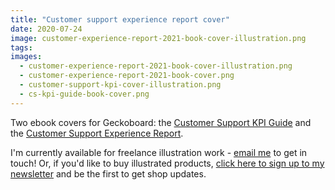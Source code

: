 ```yaml
---
title: "Customer support experience report cover"
date: 2020-07-24
image: customer-experience-report-2021-book-cover-illustration.png
tags:
images:
  - customer-experience-report-2021-book-cover-illustration.png
  - customer-experience-report-2021-book-cover.png
  - customer-support-kpi-cover-illustration.png
  - cs-kpi-guide-book-cover.png
---
```


Two ebook covers for Geckoboard: the [Customer Support KPI Guide](https://www.geckoboard.com/best-practice/cs-kpi-guide/) and the [Customer Support Experience Report](https://www.geckoboard.com/best-practice/customer-support-experience-report-2021/).

I'm currently available for freelance illustration work - [email me](mailto:vicky.hughes@hotmail.com) to get in touch! Or, if you'd like to buy illustrated products, [click here to sign up to my newsletter](https://mailchi.mp/8dcebb7ee0b4/shop-updates-signup-form) and be the first to get shop updates.